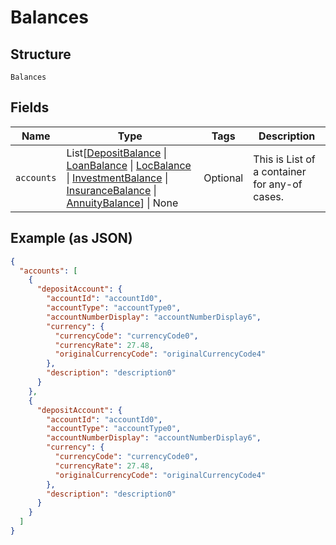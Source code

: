 
# Balances

## Structure

`Balances`

## Fields

| Name | Type | Tags | Description |
|  --- | --- | --- | --- |
| `accounts` | List[[DepositBalance](../../doc/models/deposit-balance.md) \| [LoanBalance](../../doc/models/loan-balance.md) \| [LocBalance](../../doc/models/loc-balance.md) \| [InvestmentBalance](../../doc/models/investment-balance.md) \| [InsuranceBalance](../../doc/models/insurance-balance.md) \| [AnnuityBalance](../../doc/models/annuity-balance.md)] \| None | Optional | This is List of a container for any-of cases. |

## Example (as JSON)

```json
{
  "accounts": [
    {
      "depositAccount": {
        "accountId": "accountId0",
        "accountType": "accountType0",
        "accountNumberDisplay": "accountNumberDisplay6",
        "currency": {
          "currencyCode": "currencyCode0",
          "currencyRate": 27.48,
          "originalCurrencyCode": "originalCurrencyCode4"
        },
        "description": "description0"
      }
    },
    {
      "depositAccount": {
        "accountId": "accountId0",
        "accountType": "accountType0",
        "accountNumberDisplay": "accountNumberDisplay6",
        "currency": {
          "currencyCode": "currencyCode0",
          "currencyRate": 27.48,
          "originalCurrencyCode": "originalCurrencyCode4"
        },
        "description": "description0"
      }
    }
  ]
}
```

